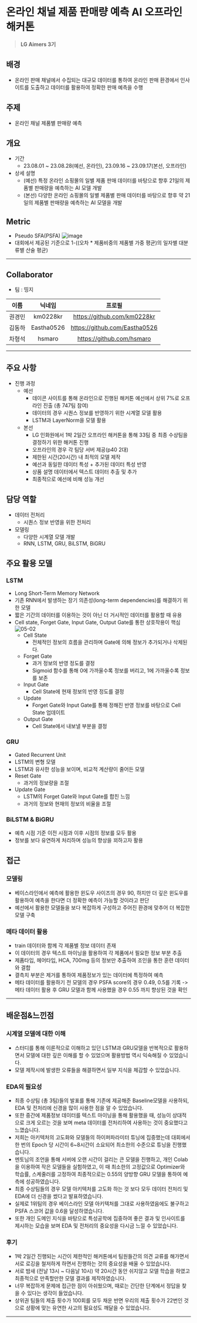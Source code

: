 # 온라인 채널 제품 판매량 예측 AI 오프라인 해커톤

> **LG Aimers 3기**

## 배경

- 온라인 판매 채널에서 수집되는 대규모 데이터를 통하여 온라인 판매 환경에서 인사이트를 도출하고 데이터를 활용하여 정확한 판매 예측을 수행

## 주제

- 온라인 채널 제품별 판매량 예측

## 개요

- 기간
  - 23.08.01 ~ 23.08.28(예선, 온라인), 23.09.16 ~ 23.09.17(본선, 오프라인)
- 상세 설명
  - (예선) 특정 온라인 쇼핑몰의 일별 제품 판매 데이터를 바탕으로 향후 21일의 제품별 판매량을 예측하는 AI 모델 개발
  - (본선) 다양한 온라인 쇼핑몰의 일별 제품별 판매 데이터를 바탕으로 향후 약 21일의 제품별 판매량을 예측하는 AI 모델을 개발

## Metric

- Pseudo SFA(PSFA) 
![image](https://github.com/Eastha0526/LG_aimers/assets/110336043/1e04b518-17e5-4299-ab7d-fcb3ae9e930f)
- 대회에서 제공된 기준으로 1-((오차 * 제품비중의 제품별 가중 평균)의 일자별 대분류별 산술 평균)

---
## Collaborator

- 팀 : 띵지

|이름|닉네임|프로필|
|:--:|:--:|:--:|
|권경민|km0228kr|https://github.com/km0228kr|
|김동하|Eastha0526|https://github.com/Eastha0526|
|차형석|hsmaro|https://github.com/hsmaro|

---

## 주요 사항
- 진행 과정
  - 예선
    - 데이콘 사이트를 통해 온라인으로 진행된 해커톤 예선에서 상위 7%로 오프라인 진출 (총 747팀 참여)
    - 데이터의 경우 시퀀스 정보를 반영하기 위한 시계열 모델 활용
    - LSTM과 LayerNorm을 모델 활용
  - 본선
    - LG 인화원에서 1박 2일간 오프라인 해커톤을 통해 33팀 중 최종 수상팀을 결정하기 위한 해커톤 진행
    - 오프라인의 경우 각 팀당 서버 제공(p40 2대)
    - 제한된 시간(20시간) 내 최적의 모델 제작
    - 예선과 동일한 데이터 특성 + 추가된 데이터 특성 반영
    - 상품 설명 데이터에서 텍스트 데이터 추출 및 추가
    - 최종적으로 예선에 비해 성능 개선

## 담당 역할
- 데이터 전처리
  - 시퀀스 정보 반영을 위한 전처리
- 모델링
  - 다양한 시계열 모델 개발
  - RNN, LSTM, GRU, BiLSTM, BiGRU

## 주요 활용 모델
### LSTM
- Long Short-Term Memory Network
- 기존 RNN에서 발생하는 장기 의존성(long-term dependencies)를 해결하기 위한 모델
- 짧은 기간의 데이터를 이용하는 것이 아닌 더 거시적인 데이터를 활용할 때 유용
- Cell state, Forget Gate, Input Gate, Output Gate를 통한 상호작용이 핵심
  ![05-02](https://github.com/user-attachments/assets/c14bfbe7-55bc-4277-a180-18a71fd074f2)
  - Cell State
    - 전체적인 정보의 흐름을 관리하며 Gate에 의해 정보가 추가되거나 삭제된다.
  - Forget Gate
    - 과거 정보의 반영 정도를 결정
    - Sigmoid 함수를 통해 0에 가까울수록 정보를 버리고, 1에 가까울수록 정보를 보존
  - Input Gate
    - Cell State에 현재 정보의 반영 정도를 결정
  - Update
    - Forget Gate와 Input Gate를 통해 정해진 반영 정보를 바탕으로 Cell State 업데이트
  - Output Gate
    - Cell State에서 내보낼 부분을 결정

### GRU
- Gated Recurrent Unit
- LSTM의 변형 모델
- LSTM과 유사한 성능을 보이며, 비교적 계산량이 줄어든 모델
- Reset Gate
  - 과거의 정보량을 조절
- Update Gate
  - LSTM의 Forget Gate와 Input Gate를 합친 느낌
  - 과거의 정보와 현재의 정보의 비율을 조절

### BiLSTM & BiGRU
- 예측 시점 기준 이전 시점과 이후 시점의 정보를 모두 활용
- 정보를 보다 유연하게 처리하며 성능의 향상을 꾀하고자 활용

## 접근
### 모델링
- 베이스라인에서 예측에 활용한 윈도우 사이즈의 경우 90, 하지만 더 깊은 윈도우를 활용하여 예측을 한다면 더 정확한 예측이 가능할 것이라고 판단
- 예선에서 활용한 모델들을 보다 복잡하게 구성하고 주어진 환경에 맞추어 더 복잡한 모델 구축

### 메타 데이터 활용
- train 데이터와 함께 각 제품별 정보 데이터 존재
- 이 데이터의 경우 텍스트 마이닝을 활용하여 각 제품에서 필요한 정보 부분 추출
- 제품타입, 헤어타입, HCA, 700mg 등의 정보만 추출하여 조인을 통한 훈련 데이터와 결합
- 결측치 부분은 제거를 통하여 제품정보가 있는 데이터에 특정하여 예측
- 메타 데이터를 활용하기 전 모델의 경우 PSFA score의 경우 0.49, 0.5를 기록 -> 메타 데이터 활용 후 GRU 모델과 함께 사용했을 경우 0.55 까지 향상된 것을 확인

---

## 배운점&느낀점
### 시계열 모델에 대한 이해
- 스터디를 통해 이론적으로 이해하고 있던 LSTM과 GRU모델을 반복적으로 활용하면서 모델에 대한 깊은 이해를 할 수 있었으며 활용방법 역시 익숙해질 수 있었습니다.
- 모델 제작시에 발생한 오류들을 해결하면서 일부 지식을 체감할 수 있었습니다.

### EDA의 필요성
- 최종 수상팀 (총 3팀)들의 발표를 통해 기존에 제공해준 Baseline모델을 사용하되, EDA 및 전처리에 신경을 많이 사용한 점을 알 수 있었습니다.
- 또한 중간에 제품정보 데이터를 텍스트 마이닝을 통해 활용했을 때, 성능이 상대적으로 크게 오르는 것을 보며 meta 데이터를 전처리하여 사용하는 것이 중요했다고 느꼈습니다.
- 저희는 아키텍처의 고도화와 모델들의 하이퍼파라미터 튜닝에 집중했는데 대회에서 한 번의 Epoch 당 시간이 6~8시간이 소요되어 최소한의 수준으로 튜닝을 진행했습니다.
- 멘토님의 조언을 통해 서버에 오랜 시간이 걸리는 큰 모델을 진행하고, 개인 Colab을 이용하여 작은 모델들을 실험하였고, 이 때 최소한의 고정값으로 Optimizer와 학습률, 스케줄러를 고정하여 최종적으로는 0.55의 양방향 GRU 모델을 통하여 예측에 성공하였습니다.
- 최종 수상팀들의 경우 모델 아키텍처를 고도화 하는 것 보다 모두 데이터 전처리 및 EDA에 더 신경을 썼다고 발표하였습니다.
- 실제로 1위팀의 경우 베이스라인 모델 아키텍처를 그대로 사용하였음에도 불구하고 PSFA 스코어 값을 0.6을 달성하였습니다.
- 또한 개인 도메인 지식을 바탕으로 특성공학에 집중하여 좋은 결과 및 인사이트를 제시하는 모습을 보며 EDA 및 전처리의 중요성을 다시금 느낄 수 있었습니다.

### 후기
- 1박 2일간 진행되는 시간이 제한적인 해커톤에서 팀원들간의 의견 교류를 해가면서 서로 로깅을 철저하게 하면서 진행하는 것의 중요성을 배울 수 있었습니다.
- 서로 밤새 (전날 13시 ~ 다음날 10시) 약 20시간 동안 쉬지않고 모델 학습을 하였고 최종적으로 만족할만한 모델 결과를 제작하였습니다.
- 너무 복잡하게 문제에 접근한 점이 아쉬웠으며, 때로는 간단한 단계에서 정답을 찾을 수 있다는 생각이 들었습니다.
- 상위권 팀들의 제출 횟수가 100회를 모두 채운 반면 우리의 제출 횟수가 22번인 것으로 상황에 맞는 유연한 사고의 필요성도 깨달을 수 있었습니다.
---
